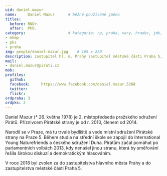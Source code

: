 ```yaml
---
uid: daniel.mazur
name:     Daniel Mazur  	# běžně používáné jméno
titles:
  before: RNDr. 
  after:  PhD.
category:                 	# kategorie: rp, praha, vary, hradec, jmk, senat
- mhmp
- pks
- praha
img: people/daniel-mazur.jpg    # 165 x 220
description: zastupitel hl. m. Prahy zastupitel městské části Praha 5, 2. místopředseda pražského sdružení Pirátů            	# kratký popis, max 160 znaků
mail:
- daniel.mazur@pirati.cz
mob:			  
profiles:
  github:     
  facebook: 	https://www.facebook.com/daniel.mazur.5268
  twitter: 		
  flickr:
ordpraha: 3	
ordpks: 2
---
```


Daniel Mazur (* 26. května 1978) je 2. místopředseda pražského sdružení Pirátů. Příznivcem Pirátské strany je od r. 2013, členem od 2014. 

Narodil se v Praze, má tu trvalé bydliště a vede místní sdružení Pirátské strany na Praze 5. Během studia na střední škole se zapojil do International Young Naturefriends a českého sdružení Duha. Pirátům začal pomáhat po parlamentních volbách 2013, kdy nenašel jinou stranu, která by směřování řešila širokou diskuzí a demokratickým hlasováním. 

V roce 2018 byl zvolen za do zastupitelstva hlavního města Prahy a do zastupitelstva městské části Praha 5.
